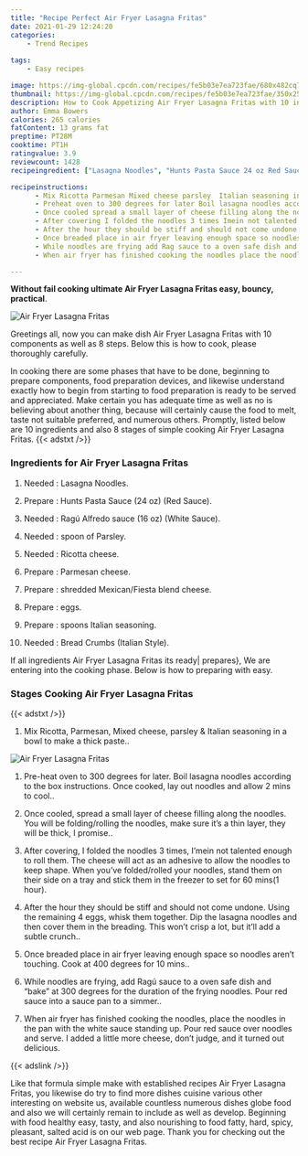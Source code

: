 ```yaml
---
title: "Recipe Perfect Air Fryer Lasagna Fritas"
date: 2021-01-29 12:24:20
categories:
    - Trend Recipes
    
tags:
    - Easy recipes

image: https://img-global.cpcdn.com/recipes/fe5b03e7ea723fae/680x482cq70/air-fryer-lasagna-fritas-recipe-main-photo.jpg
thumbnail: https://img-global.cpcdn.com/recipes/fe5b03e7ea723fae/350x250cq70/air-fryer-lasagna-fritas-recipe-main-photo.jpg
description: How to Cook Appetizing Air Fryer Lasagna Fritas with 10 ingredients and 8 stages of easy cooking.
author: Emma Bowers
calories: 265 calories
fatContent: 13 grams fat
preptime: PT28M
cooktime: PT1H
ratingvalue: 3.9
reviewcount: 1428
recipeingredient: ["Lasagna Noodles", "Hunts Pasta Sauce 24 oz Red Sauce", "Rag Alfredo sauce 16 oz White Sauce", "spoon of Parsley", "Ricotta cheese", "Parmesan cheese", "shredded MexicanFiesta blend cheese", "eggs", "spoons Italian seasoning", "Bread Crumbs Italian Style"]

recipeinstructions: 
      - Mix Ricotta Parmesan Mixed cheese parsley  Italian seasoning in a bowl to make a thick paste 
      - Preheat oven to 300 degrees for later Boil lasagna noodles according to the box instructions Once cooked lay out noodles and allow 2 mins to cool 
      - Once cooled spread a small layer of cheese filling along the noodles You will be foldingrolling the noodles make sure its a thin layer they will be thick I promise 
      - After covering I folded the noodles 3 times Imein not talented enough to roll them The cheese will act as an adhesive to allow the noodles to keep shape When youve foldedrolled your noodles stand them on their side on a tray and stick them in the freezer to set for 60 mins1 hour 
      - After the hour they should be stiff and should not come undone Using the remaining 4 eggs whisk them together Dip the lasagna noodles and then cover them in the breading This wont crisp a lot but itll add a subtle crunch 
      - Once breaded place in air fryer leaving enough space so noodles arent touching Cook at 400 degrees for 10 mins 
      - While noodles are frying add Rag sauce to a oven safe dish and bake at 300 degrees for the duration of the frying noodles Pour red sauce into a sauce pan to a simmer 
      - When air fryer has finished cooking the noodles place the noodles in the pan with the white sauce standing up Pour red sauce over noodles and serve I added a little more cheese dont judge and it turned out delicious

---
```




**Without fail cooking ultimate Air Fryer Lasagna Fritas easy, bouncy, practical**. 


![Air Fryer Lasagna Fritas](https://img-global.cpcdn.com/recipes/fe5b03e7ea723fae/680x482cq70/air-fryer-lasagna-fritas-recipe-main-photo.jpg "Air Fryer Lasagna Fritas")




Greetings all, now you can make dish Air Fryer Lasagna Fritas with 10 components as well as 8 steps. Below this is how to cook, please thoroughly carefully.

In cooking there are some phases that have to be done, beginning to prepare components, food preparation devices, and likewise understand exactly how to begin from starting to food preparation is ready to be served and appreciated. Make certain you has adequate time as well as no is believing about another thing, because will certainly cause the food to melt, taste not suitable preferred, and numerous others. Promptly, listed below are 10 ingredients and also 8 stages of simple cooking Air Fryer Lasagna Fritas.
{{< adstxt />}}

### Ingredients for Air Fryer Lasagna Fritas


1. Needed  : Lasagna Noodles.

1. Prepare  : Hunts Pasta Sauce (24 oz) (Red Sauce).

1. Needed  : Ragú Alfredo sauce (16 oz) (White Sauce).

1. Needed  : spoon of Parsley.

1. Needed  : Ricotta cheese.

1. Prepare  : Parmesan cheese.

1. Prepare  : shredded Mexican/Fiesta blend cheese.

1. Prepare  : eggs.

1. Prepare  : spoons Italian seasoning.

1. Needed  : Bread Crumbs (Italian Style).



If all ingredients Air Fryer Lasagna Fritas its ready| prepares}, We are entering into the cooking phase. Below is how to preparing with easy.

### Stages Cooking Air Fryer Lasagna Fritas

{{< adstxt />}}


1. Mix Ricotta, Parmesan, Mixed cheese, parsley &amp; Italian seasoning in a bowl to make a thick paste..



![Air Fryer Lasagna Fritas](https://img-global.cpcdn.com/steps/78ade1e7e2867849/160x128cq70/air-fryer-lasagna-fritas-recipe-step-1-photo.jpg" "Air Fryer Lasagna Fritas")



1. Pre-heat oven to 300 degrees for later. Boil lasagna noodles according to the box instructions. Once cooked, lay out noodles and allow 2 mins to cool..



1. Once cooled, spread a small layer of cheese filling along the noodles. You will be folding/rolling the noodles, make sure it’s a thin layer, they will be thick, I promise..



1. After covering, I folded the noodles 3 times, I’mein not talented enough to roll them. The cheese will act as an adhesive to allow the noodles to keep shape. When you’ve folded/rolled your noodles, stand them on their side on a tray and stick them in the freezer to set for 60 mins(1 hour).



1. After the hour they should be stiff and should not come undone. Using the remaining 4 eggs, whisk them together. Dip the lasagna noodles and then cover them in the breading. This won’t crisp a lot, but it’ll add a subtle crunch..



1. Once breaded place in air fryer leaving enough space so noodles aren’t touching. Cook at 400 degrees for 10 mins..



1. While noodles are frying, add Ragú sauce to a oven safe dish and “bake” at 300 degrees for the duration of the frying noodles. Pour red sauce into a sauce pan to a simmer..



1. When air fryer has finished cooking the noodles, place the noodles in the pan with the white sauce standing up. Pour red sauce over noodles and serve. I added a little more cheese, don’t judge, and it turned out delicious.





{{< adslink />}}

Like that formula simple make with established recipes Air Fryer Lasagna Fritas, you likewise do try to find more dishes cuisine various other interesting on website us, available countless numerous dishes globe food and also we will certainly remain to include as well as develop. Beginning with food healthy easy, tasty, and also nourishing to food fatty, hard, spicy, pleasant, salted acid is on our web page. Thank you for checking out the best recipe Air Fryer Lasagna Fritas.
